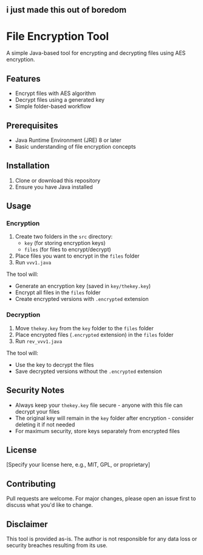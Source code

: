 ## i just made this out of boredom 

# File Encryption Tool

A simple Java-based tool for encrypting and decrypting files using AES encryption.

## Features
- Encrypt files with AES algorithm
- Decrypt files using a generated key
- Simple folder-based workflow

## Prerequisites
- Java Runtime Environment (JRE) 8 or later
- Basic understanding of file encryption concepts

## Installation
1. Clone or download this repository
2. Ensure you have Java installed

## Usage

### Encryption
1. Create two folders in the `src` directory:
   - `key` (for storing encryption keys)
   - `files` (for files to encrypt/decrypt)
2. Place files you want to encrypt in the `files` folder
3. Run `vvv1.java`

The tool will:
- Generate an encryption key (saved in `key/thekey.key`)
- Encrypt all files in the `files` folder
- Create encrypted versions with `.encrypted` extension

### Decryption
1. Move `thekey.key` from the `key` folder to the `files` folder
2. Place encrypted files (`.encrypted` extension) in the `files` folder
3. Run `rev_vvv1.java`

The tool will:
- Use the key to decrypt the files
- Save decrypted versions without the `.encrypted` extension

## Security Notes
- Always keep your `thekey.key` file secure - anyone with this file can decrypt your files
- The original key will remain in the `key` folder after encryption - consider deleting it if not needed
- For maximum security, store keys separately from encrypted files

## License
[Specify your license here, e.g., MIT, GPL, or proprietary]

## Contributing
Pull requests are welcome. For major changes, please open an issue first to discuss what you'd like to change.

## Disclaimer
This tool is provided as-is. The author is not responsible for any data loss or security breaches resulting from its use.
